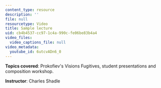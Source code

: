 ```yaml
---
content_type: resource
description: ''
file: null
resourcetype: Video
title: Sample lecture
uid: cb4b4537-cc97-1c4a-990c-fe06be83b4a4
video_files:
  video_captions_file: null
video_metadata:
  youtube_id: 6utcvADn6_0
---
```


**Topics covered**: Prokofiev's Visions Fugitives, student presentations and composition workshop.

**Instructor**: Charles Shadle